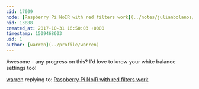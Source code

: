 ```yaml
---
cid: 17609
node: [Raspberry Pi NoIR with red filters work](../notes/julianbolanos/01-30-2017/raspberry-pi-noir-with-red-filters-work)
nid: 13888
created_at: 2017-10-31 16:50:03 +0000
timestamp: 1509468603
uid: 1
author: [warren](../profile/warren)
---
```


Awesome - any progress on this? I'd love to know your white balance settings too!

[warren](../profile/warren) replying to: [Raspberry Pi NoIR with red filters work](../notes/julianbolanos/01-30-2017/raspberry-pi-noir-with-red-filters-work)

